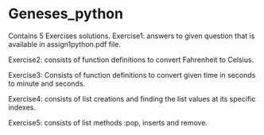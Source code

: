 # Geneses_python
Contains 5 Exercises solutions.
Exercise1:
         answers to given question that is available in assign1python.pdf file.
         
         
Exercise2:
        consists of function definitions to convert Fahrenheit to Celsius.
        
       
Exercise3:
        Consists of function definitions to convert given time in seconds to minute and seconds.
        
        
Exercise4:
        consists of list creations and finding the  list values at its specific indexes.
        

Exercise5:
         consists of list methods :pop, inserts and remove.
